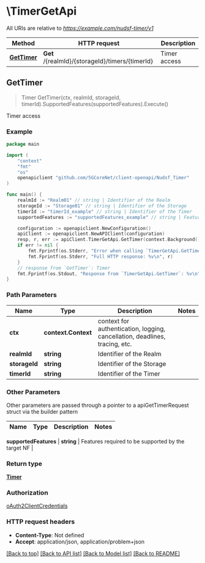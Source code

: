 # \TimerGetApi

All URIs are relative to *https://example.com/nudsf-timer/v1*

Method | HTTP request | Description
------------- | ------------- | -------------
[**GetTimer**](TimerGetApi.md#GetTimer) | **Get** /{realmId}/{storageId}/timers/{timerId} | Timer access



## GetTimer

> Timer GetTimer(ctx, realmId, storageId, timerId).SupportedFeatures(supportedFeatures).Execute()

Timer access



### Example

```go
package main

import (
    "context"
    "fmt"
    "os"
    openapiclient "github.com/5GCoreNet/client-openapi/Nudsf_Timer"
)

func main() {
    realmId := "Realm01" // string | Identifier of the Realm
    storageId := "Storage01" // string | Identifier of the Storage
    timerId := "timerId_example" // string | Identifier of the Timer
    supportedFeatures := "supportedFeatures_example" // string | Features required to be supported by the target NF (optional)

    configuration := openapiclient.NewConfiguration()
    apiClient := openapiclient.NewAPIClient(configuration)
    resp, r, err := apiClient.TimerGetApi.GetTimer(context.Background(), realmId, storageId, timerId).SupportedFeatures(supportedFeatures).Execute()
    if err != nil {
        fmt.Fprintf(os.Stderr, "Error when calling `TimerGetApi.GetTimer``: %v\n", err)
        fmt.Fprintf(os.Stderr, "Full HTTP response: %v\n", r)
    }
    // response from `GetTimer`: Timer
    fmt.Fprintf(os.Stdout, "Response from `TimerGetApi.GetTimer`: %v\n", resp)
}
```

### Path Parameters


Name | Type | Description  | Notes
------------- | ------------- | ------------- | -------------
**ctx** | **context.Context** | context for authentication, logging, cancellation, deadlines, tracing, etc.
**realmId** | **string** | Identifier of the Realm | 
**storageId** | **string** | Identifier of the Storage | 
**timerId** | **string** | Identifier of the Timer | 

### Other Parameters

Other parameters are passed through a pointer to a apiGetTimerRequest struct via the builder pattern


Name | Type | Description  | Notes
------------- | ------------- | ------------- | -------------



 **supportedFeatures** | **string** | Features required to be supported by the target NF | 

### Return type

[**Timer**](Timer.md)

### Authorization

[oAuth2ClientCredentials](../README.md#oAuth2ClientCredentials)

### HTTP request headers

- **Content-Type**: Not defined
- **Accept**: application/json, application/problem+json

[[Back to top]](#) [[Back to API list]](../README.md#documentation-for-api-endpoints)
[[Back to Model list]](../README.md#documentation-for-models)
[[Back to README]](../README.md)

